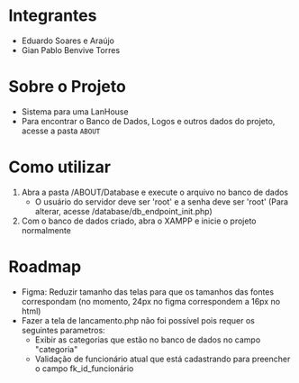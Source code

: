 # Integrantes

-   Eduardo Soares e Araújo
-   Gian Pablo Benvive Torres

# Sobre o Projeto

-   Sistema para uma LanHouse
-   Para encontrar o Banco de Dados, Logos e outros dados do projeto, acesse a pasta `ABOUT`

# Como utilizar
1. Abra a pasta /ABOUT/Database e execute o arquivo no banco de dados
    - O usuário do servidor deve ser 'root' e a senha deve ser 'root' (Para alterar, acesse /database/db_endpoint_init.php)
2. Com o banco de dados criado, abra o XAMPP e inicie o projeto normalmente

# Roadmap

-   Figma: Reduzir tamanho das telas para que os tamanhos das fontes correspondam (no momento, 24px no figma correspondem a 16px no html)
-   Fazer a tela de lancamento.php não foi possível pois requer os seguintes parametros:
    -   Exibir as categorias que estão no banco de dados no campo "categoria"
    -   Validação de funcionário atual que está cadastrando para preencher o campo fk_id_funcionário
